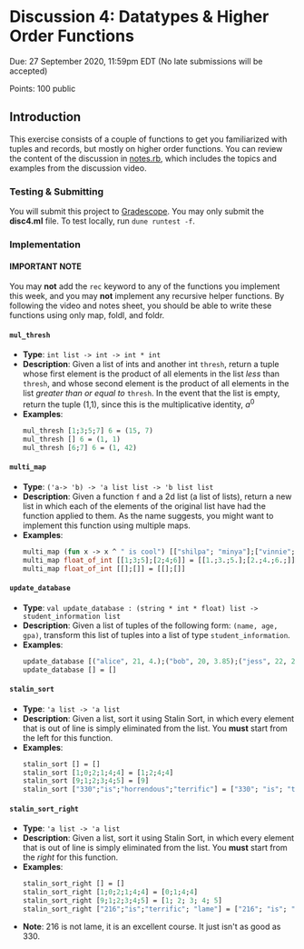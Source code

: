 # Discussion 4: Datatypes & Higher Order Functions
Due: 27 September 2020, 11:59pm EDT (No late submissions will be accepted)

Points: 100 public

## Introduction

This exercise consists of a couple of functions to get you familiarized with tuples and records, but mostly on higher order functions.  You can review the content of the discussion in [notes.rb](notes.rb), which includes the topics and examples from the discussion video.

### Testing & Submitting

You will submit this project to [Gradescope](https://www.gradescope.com/courses/171498/assignments/694478).  You may only submit the **disc4.ml** file.  To test locally, run `dune runtest -f`.

### Implementation

#### IMPORTANT NOTE 
You may **not** add the `rec` keyword to any of the functions you implement this week, and you may **not** implement any recursive helper functions. By following the video and notes sheet, you should be able to write these functions using only map, foldl, and foldr. 

#### `mul_thresh`

- **Type**: `int list -> int -> int * int`
- **Description**: Given a list of ints and another int `thresh`, return a tuple whose first element is the product of all elements in the list *less* than `thresh`, and whose second element is the product of all elements in the list *greater than or equal to* `thresh`. In the event that the list is empty, return the tuple (1,1), since this is the multiplicative identity, $a^0$
- **Examples**:
  ```ocaml
  mul_thresh [1;3;5;7] 6 = (15, 7)
  mul_thresh [] 6 = (1, 1) 
  mul_thresh [6;7] 6 = (1, 42)
  ```

#### `multi_map`

- **Type**: `('a-> 'b) -> 'a list list -> 'b list list`
- **Description**: Given a function `f` and a 2d list (a list of lists), return a new list in which each of the elements of the original list have had the function applied to them. 
As the name suggests, you might want to implement this function using multiple maps. 
- **Examples**:
  ```ocaml
  multi_map (fun x -> x ^ " is cool") [["shilpa"; "minya"];["vinnie";"pavan"]] = [["shilpa is cool"; "minya is cool"]; ["vinnie is cool"; "pavan is cool"]]
  multi_map float_of_int [[1;3;5];[2;4;6]] = [[1.;3.;5.];[2.;4.;6.;]] 
  multi_map float_of_int [[];[]] = [[];[]]
  ```

#### `update_database`

- **Type**: `val update_database : (string * int * float) list -> student_information list` 
- **Description**: Given a list of tuples of the following form: `(name, age, gpa)`, transform this list of tuples into a list of type `student_information`.  
- **Examples**: 
    ```ocaml 
    update_database [("alice", 21, 4.);("bob", 20, 3.85);("jess", 22, 2.9)] = [{name = "alice"; age = 21; gpa = 4.}; {name = "bob"; age = 20; gpa = 3.85}; {name = "jess"; age = 22; gpa = 2.9}]  
    update_database [] = []
    ``` 

#### `stalin_sort`

- **Type**: `'a list -> 'a list` 
- **Description**: Given a list, sort it using Stalin Sort, in which every element that is out of line is simply eliminated from the list. You **must** start from the left for this function.   
- **Examples**: 
    ```ocaml 
    stalin_sort [] = [] 
    stalin_sort [1;0;2;1;4;4] = [1;2;4;4] 
    stalin_sort [9;1;2;3;4;5] = [9]
    stalin_sort ["330";"is";"horrendous";"terrific"] = ["330"; "is"; "terrific"]
    ``` 

#### `stalin_sort_right`

- **Type**: `'a list -> 'a list` 
- **Description**: Given a list, sort it using Stalin Sort, in which every element that is out of line is simply eliminated from the list. You **must** start from the *right* for this function.    
- **Examples**: 
    ```ocaml 
    stalin_sort_right [] = [] 
    stalin_sort_right [1;0;2;1;4;4] = [0;1;4;4] 
    stalin_sort_right [9;1;2;3;4;5] = [1; 2; 3; 4; 5]
    stalin_sort_right ["216";"is";"terrific"; "lame"] = ["216"; "is"; "lame"]
    ``` 
- **Note**: 216 is not lame, it is an excellent course. It just isn't as good as 330. 
